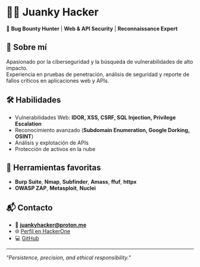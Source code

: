 # 👨‍💻 Juanky Hacker

🔹 **Bug Bounty Hunter** | **Web & API Security** | **Reconnaissance Expert**  

## 🚀 Sobre mí
Apasionado por la ciberseguridad y la búsqueda de vulnerabilidades de alto impacto.  
Experiencia en pruebas de penetración, análisis de seguridad y reporte de fallos críticos en aplicaciones web y APIs.

## 🛠️ Habilidades
- Vulnerabilidades Web: **IDOR, XSS, CSRF, SQL Injection, Privilege Escalation**
- Reconocimiento avanzado (**Subdomain Enumeration, Google Dorking, OSINT**)
- Análisis y explotación de APIs
- Protección de activos en la nube

## 📂 Herramientas favoritas
- **Burp Suite**, **Nmap**, **Subfinder**, **Amass**, **ffuf**, **httpx**
- **OWASP ZAP**, **Metasploit**, **Nuclei**

## 📬 Contacto
- 📧 **juankyhacker@proton.me**
- 🌐 [Perfil en HackerOne](https://hackerone.com/juankyhacker)
- 💻 [GitHub](https://github.com/juankyhacker)

---
*"Persistence, precision, and ethical responsibility."*
